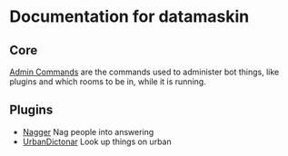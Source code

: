 # Documentation for datamaskin

## Core
[Admin Commands](/datamaskin/admin-commands) are the commands used to
administer bot things, like plugins and which rooms to be in, while it
is running.

## Plugins

- [Nagger](/datamaskin/nagger) Nag people into answering
- [UrbanDictonar](/datamaskin/urban-dictionary) Look up things on urban
